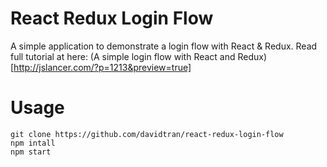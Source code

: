 # React Redux Login Flow
A simple application to demonstrate a login flow with React & Redux.
Read full tutorial at here: (A simple login flow with React and Redux)[http://jslancer.com/?p=1213&preview=true]

# Usage
```
git clone https://github.com/davidtran/react-redux-login-flow
npm intall
npm start
```

